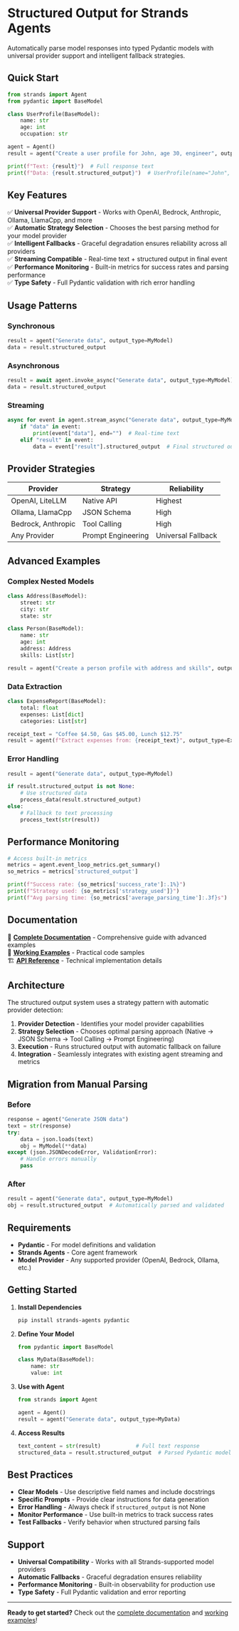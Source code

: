 # Structured Output for Strands Agents

Automatically parse model responses into typed Pydantic models with universal provider support and intelligent fallback strategies.

## Quick Start

```python
from strands import Agent
from pydantic import BaseModel

class UserProfile(BaseModel):
    name: str
    age: int
    occupation: str

agent = Agent()
result = agent("Create a user profile for John, age 30, engineer", output_type=UserProfile)

print(f"Text: {result}")  # Full response text
print(f"Data: {result.structured_output}")  # UserProfile(name="John", age=30, ...)
```

## Key Features

✅ **Universal Provider Support** - Works with OpenAI, Bedrock, Anthropic, Ollama, LlamaCpp, and more  
✅ **Automatic Strategy Selection** - Chooses the best parsing method for your model provider  
✅ **Intelligent Fallbacks** - Graceful degradation ensures reliability across all providers  
✅ **Streaming Compatible** - Real-time text + structured output in final event  
✅ **Performance Monitoring** - Built-in metrics for success rates and parsing performance  
✅ **Type Safety** - Full Pydantic validation with rich error handling  

## Usage Patterns

### Synchronous
```python
result = agent("Generate data", output_type=MyModel)
data = result.structured_output
```

### Asynchronous  
```python
result = await agent.invoke_async("Generate data", output_type=MyModel)
data = result.structured_output
```

### Streaming
```python
async for event in agent.stream_async("Generate data", output_type=MyModel):
    if "data" in event:
        print(event["data"], end="")  # Real-time text
    elif "result" in event:
        data = event["result"].structured_output  # Final structured output
```

## Provider Strategies

| Provider | Strategy | Reliability |
|----------|----------|-------------|
| OpenAI, LiteLLM | Native API | Highest |
| Ollama, LlamaCpp | JSON Schema | High |
| Bedrock, Anthropic | Tool Calling | High |
| Any Provider | Prompt Engineering | Universal Fallback |

## Advanced Examples

### Complex Nested Models
```python
class Address(BaseModel):
    street: str
    city: str
    state: str

class Person(BaseModel):
    name: str
    age: int
    address: Address
    skills: List[str]

result = agent("Create a person profile with address and skills", output_type=Person)
```

### Data Extraction
```python
class ExpenseReport(BaseModel):
    total: float
    expenses: List[dict]
    categories: List[str]

receipt_text = "Coffee $4.50, Gas $45.00, Lunch $12.75"
result = agent(f"Extract expenses from: {receipt_text}", output_type=ExpenseReport)
```

### Error Handling
```python
result = agent("Generate data", output_type=MyModel)

if result.structured_output is not None:
    # Use structured data
    process_data(result.structured_output)
else:
    # Fallback to text processing
    process_text(str(result))
```

## Performance Monitoring

```python
# Access built-in metrics
metrics = agent.event_loop_metrics.get_summary()
so_metrics = metrics['structured_output']

print(f"Success rate: {so_metrics['success_rate']:.1%}")
print(f"Strategy used: {so_metrics['strategy_used']}")
print(f"Avg parsing time: {so_metrics['average_parsing_time']:.3f}s")
```

## Documentation

📖 **[Complete Documentation](docs/structured_output.md)** - Comprehensive guide with advanced examples  
🔧 **[Working Examples](examples/structured_output_examples.py)** - Practical code samples  
🏗️ **[API Reference](src/strands/structured_output/)** - Technical implementation details  

## Architecture

The structured output system uses a strategy pattern with automatic provider detection:

1. **Provider Detection** - Identifies your model provider capabilities
2. **Strategy Selection** - Chooses optimal parsing approach (Native → JSON Schema → Tool Calling → Prompt Engineering)
3. **Execution** - Runs structured output with automatic fallback on failure
4. **Integration** - Seamlessly integrates with existing agent streaming and metrics

## Migration from Manual Parsing

### Before
```python
response = agent("Generate JSON data")
text = str(response)
try:
    data = json.loads(text)
    obj = MyModel(**data)
except (json.JSONDecodeError, ValidationError):
    # Handle errors manually
    pass
```

### After
```python
result = agent("Generate data", output_type=MyModel)
obj = result.structured_output  # Automatically parsed and validated
```

## Requirements

- **Pydantic** - For model definitions and validation
- **Strands Agents** - Core agent framework
- **Model Provider** - Any supported provider (OpenAI, Bedrock, Ollama, etc.)

## Getting Started

1. **Install Dependencies**
   ```bash
   pip install strands-agents pydantic
   ```

2. **Define Your Model**
   ```python
   from pydantic import BaseModel
   
   class MyData(BaseModel):
       name: str
       value: int
   ```

3. **Use with Agent**
   ```python
   from strands import Agent
   
   agent = Agent()
   result = agent("Generate data", output_type=MyData)
   ```

4. **Access Results**
   ```python
   text_content = str(result)           # Full text response
   structured_data = result.structured_output  # Parsed Pydantic model
   ```

## Best Practices

- **Clear Models** - Use descriptive field names and include docstrings
- **Specific Prompts** - Provide clear instructions for data generation
- **Error Handling** - Always check if `structured_output` is not None
- **Monitor Performance** - Use built-in metrics to track success rates
- **Test Fallbacks** - Verify behavior when structured parsing fails

## Support

- **Universal Compatibility** - Works with all Strands-supported model providers
- **Automatic Fallbacks** - Graceful degradation ensures reliability
- **Performance Monitoring** - Built-in observability for production use
- **Type Safety** - Full Pydantic validation and error reporting

---

**Ready to get started?** Check out the [complete documentation](docs/structured_output.md) and [working examples](examples/structured_output_examples.py)!
